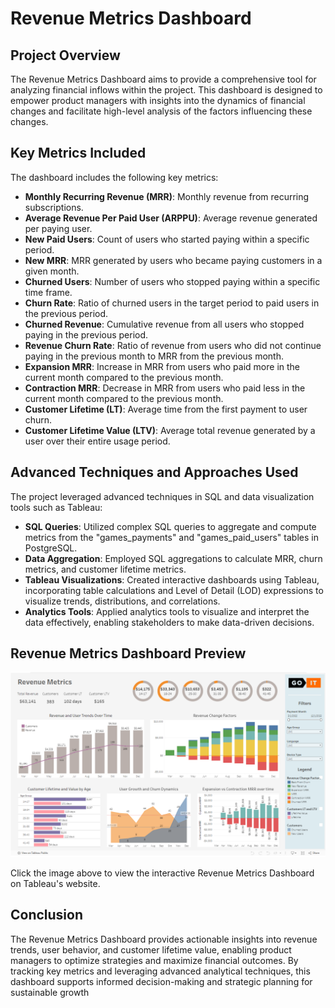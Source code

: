 # Revenue Metrics Dashboard

## Project Overview
The Revenue Metrics Dashboard aims to provide a comprehensive tool for analyzing financial inflows within the project. This dashboard is designed to empower product managers with insights into the dynamics of financial changes and facilitate high-level analysis of the factors influencing these changes.

## Key Metrics Included
The dashboard includes the following key metrics:
- **Monthly Recurring Revenue (MRR)**: Monthly revenue from recurring subscriptions.
- **Average Revenue Per Paid User (ARPPU)**: Average revenue generated per paying user.
- **New Paid Users**: Count of users who started paying within a specific period.
- **New MRR**: MRR generated by users who became paying customers in a given month.
- **Churned Users**: Number of users who stopped paying within a specific time frame.
- **Churn Rate**: Ratio of churned users in the target period to paid users in the previous period.
- **Churned Revenue**: Cumulative revenue from all users who stopped paying in the previous period.
- **Revenue Churn Rate**: Ratio of revenue from users who did not continue paying in the previous month to MRR from the previous month.
- **Expansion MRR**: Increase in MRR from users who paid more in the current month compared to the previous month.
- **Contraction MRR**: Decrease in MRR from users who paid less in the current month compared to the previous month.
- **Customer Lifetime (LT)**: Average time from the first payment to user churn.
- **Customer Lifetime Value (LTV)**: Average total revenue generated by a user over their entire usage period.

## Advanced Techniques and Approaches Used
The project leveraged advanced techniques in SQL and data visualization tools such as Tableau:
- **SQL Queries**: Utilized complex SQL queries to aggregate and compute metrics from the "games_payments" and "games_paid_users" tables in PostgreSQL.
- **Data Aggregation**: Employed SQL aggregations to calculate MRR, churn metrics, and customer lifetime metrics.
- **Tableau Visualizations**: Created interactive dashboards using Tableau, incorporating table calculations and Level of Detail (LOD) expressions to visualize trends, distributions, and correlations.
- **Analytics Tools**: Applied analytics tools to visualize and interpret the data effectively, enabling stakeholders to make data-driven decisions.

## Revenue Metrics Dashboard Preview

[![Revenue Metrics Dashboard](https://raw.githubusercontent.com/Plishka/revenue_metrics/4217e1dca21b6016b629472839aad0a245b070d7/Revenue%20Metrics.png)](https://public.tableau.com/app/profile/oleksandr.plishka/viz/RevenueMetrics_17055101609680/Dashboard1)

Click the image above to view the interactive Revenue Metrics Dashboard on Tableau's website.

## Conclusion
The Revenue Metrics Dashboard provides actionable insights into revenue trends, user behavior, and customer lifetime value, enabling product managers to optimize strategies and maximize financial outcomes. By tracking key metrics and leveraging advanced analytical techniques, this dashboard supports informed decision-making and strategic planning for sustainable growth
